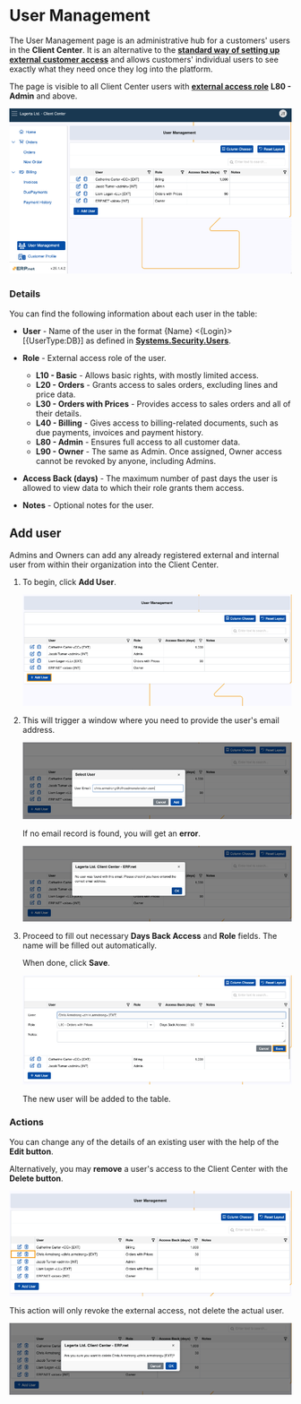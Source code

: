 # User Management 

The User Management page is an administrative hub for a customers' users in the **Client Center**. It is an alternative to the **[standard way of setting up external customer access](/modules/crm/sales/customers/external-access.md)** and allows customers' individual users to see exactly what they need once they log into the platform.

The page is visible to all Client Center users with **[external access role](/modules/crm/sales/customers/external-access.md#roles)** **L80 - Admin** and above.

![pictures](pictures/user_management_page.png)

### Details

You can find the following information about each user in the table:

* **User** -  Name of the user in the format {Name} <{Login}> [{UserType:DB}] as defined in **[Systems.Security.Users](https://docs.erp.net/model/entities/Systems.Security.Users.html)**.
* **Role** - External access role of the user.
  
    - **L10 - Basic** - Allows basic rights, with mostly limited access.
    - **L20 - Orders** - Grants access to sales orders, excluding lines and price data.
    - **L30 - Orders with Prices** - Provides access to sales orders and all of their details.
    - **L40 - Billing** - Gives access to billing-related documents, such as due payments, invoices and payment history.
    - **L80 - Admin** - Ensures full access to all customer data.
    - **L90 - Owner** - The same as Admin. Once assigned, Owner access cannot be revoked by anyone, including Admins.
      
* **Access Back (days)** - The maximum number of past days the user is allowed to view data to which their role grants them access.
* **Notes** - Optional notes for the user.

## Add user

Admins and Owners can add any already registered external and internal user from within their organization into the Client Center.

1. To begin, click **Add User**.
   
   ![pictures](pictures/user_management_adduser.png)
   
2. This will trigger a window where you need to provide the user's email address.

   ![pictures](pictures/user_add.png)

   If no email record is found, you will get an **error**.

   ![pictures](pictures/user_management_error.png)

3. Proceed to fill out necessary **Days Back Access** and **Role** fields. The name will be filled out automatically.

   When done, click **Save**.

   ![pictures](pictures/user_fields.png)

   The new user will be added to the table.

### Actions

You can change any of the details of an existing user with the help of the **Edit button**.

Alternatively, you may **remove** a user's access to the Client Center with the **Delete button**.

![pictures](pictures/user_actions.png)

This action will only revoke the external access, not delete the actual user.

![pictures](pictures/user_delete_warning.png)
